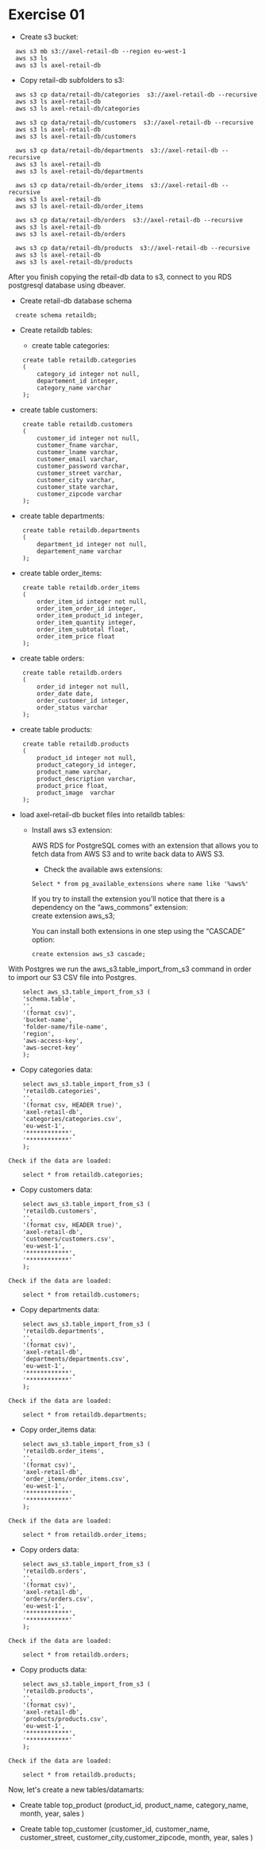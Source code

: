 # Exercise 01

* Create s3 bucket:
```
  aws s3 mb s3://axel-retail-db --region eu-west-1  
  aws s3 ls  
  aws s3 ls axel-retail-db
```

* Copy retail-db subfolders to s3:
```
  aws s3 cp data/retail-db/categories  s3://axel-retail-db --recursive  
  aws s3 ls axel-retail-db  
  aws s3 ls axel-retail-db/categories  
```

```
  aws s3 cp data/retail-db/customers  s3://axel-retail-db --recursive  
  aws s3 ls axel-retail-db  
  aws s3 ls axel-retail-db/customers  
```
```
  aws s3 cp data/retail-db/departments  s3://axel-retail-db --recursive  
  aws s3 ls axel-retail-db  
  aws s3 ls axel-retail-db/departments  
```

```
  aws s3 cp data/retail-db/order_items  s3://axel-retail-db --recursive  
  aws s3 ls axel-retail-db  
  aws s3 ls axel-retail-db/order_items  
```

```
  aws s3 cp data/retail-db/orders  s3://axel-retail-db --recursive  
  aws s3 ls axel-retail-db  
  aws s3 ls axel-retail-db/orders  
```

```
  aws s3 cp data/retail-db/products  s3://axel-retail-db --recursive  
  aws s3 ls axel-retail-db  
  aws s3 ls axel-retail-db/products 
```

After you finish copying the retail-db data to s3, connect to you RDS postgresql database using dbeaver.

* Create retail-db database schema  
```
  create schema retaildb;
```
* Create retaildb tables:  
  
  * create table categories:
```
    create table retaildb.categories  
    (  
        category_id integer not null,  
        departement_id integer,  
        category_name varchar  
    );  
```
  * create table customers:  
```
    create table retaildb.customers  
    (  
        customer_id integer not null,  
        customer_fname varchar,   
        customer_lname varchar,   
        customer_email varchar,  
        customer_password varchar,  
        customer_street varchar,  
        customer_city varchar,  
        customer_state varchar,  
        customer_zipcode varchar  
    );  
```
  * create table departments:  
```  
    create table retaildb.departments  
    (  
        department_id integer not null,  
        departement_name varchar  
    );  
```
  * create table order_items:  
```
    create table retaildb.order_items  
    (  
        order_item_id integer not null,  
        order_item_order_id integer,  
        order_item_product_id integer,   
        order_item_quantity integer,  
        order_item_subtotal float,  
        order_item_price float  
    );  
```
  * create table orders: 
``` 
    create table retaildb.orders  
    (  
        order_id integer not null,  
        order_date date,  
        order_customer_id integer,  
        order_status varchar  
    );  
```
  * create table products: 
``` 
    create table retaildb.products  
    (  
        product_id integer not null,  
        product_category_id integer,  
        product_name varchar,  
        product_description varchar,  
        product_price float,  
        product_image  varchar
    );  
```
* load axel-retail-db bucket files into retaildb tables:

  * Install aws s3 extension:

    AWS RDS for PostgreSQL comes with an extension that allows you to fetch data from AWS S3 and to write back data to AWS S3. 

    * Check the available aws extensions:  
    ```
    Select * from pg_available_extensions where name like '%aws%'  
    ```
    If you try to install the extension you’ll notice that there is a dependency on the “aws_commons” extension:  
    create extension aws_s3;  

    You can install both extensions in one step using the “CASCADE” option: 

    ```
    create extension aws_s3 cascade;   
    ```

With Postgres we run the aws_s3.table_import_from_s3 command in order to import our S3 CSV file into Postgres.  
``` 
    select aws_s3.table_import_from_s3 (  
    'schema.table',  
    '',  
    '(format csv)',  
    'bucket-name',  
    'folder-name/file-name',  
    'region',  
    'aws-access-key',  
    'aws-secret-key'  
    );   
```
  *  Copy categories data:  
```
    select aws_s3.table_import_from_s3 (  
    'retaildb.categories',  
    '',  
    '(format csv, HEADER true)',  
    'axel-retail-db',  
    'categories/categories.csv',  
    'eu-west-1',  
    '************',  
    '************'  
    );  
```
    Check if the data are loaded:  
```
    select * from retaildb.categories;  
```

  *  Copy customers data:  
```
    select aws_s3.table_import_from_s3 (  
    'retaildb.customers',  
    '',  
    '(format csv, HEADER true)',  
    'axel-retail-db',  
    'customers/customers.csv',  
    'eu-west-1',  
    '************',  
    '************'  
    );  
```
    Check if the data are loaded:  
```
    select * from retaildb.customers;  
```
  *  Copy departments data:  
```
    select aws_s3.table_import_from_s3 (  
    'retaildb.departments',  
    '',  
    '(format csv)',  
    'axel-retail-db',  
    'departments/departments.csv',  
    'eu-west-1',  
    '************',  
    '************'  
    );  
```
    Check if the data are loaded:  
```
    select * from retaildb.departments;  
```
  *  Copy order_items data:  
```
    select aws_s3.table_import_from_s3 (  
    'retaildb.order_items',  
    '',  
    '(format csv)',  
    'axel-retail-db',  
    'order_items/order_items.csv',  
    'eu-west-1',  
    '************',  
    '************'  
    );  
```
    Check if the data are loaded:  
```
    select * from retaildb.order_items;  
```
  *  Copy orders data:  
```
    select aws_s3.table_import_from_s3 (  
    'retaildb.orders',  
    '',  
    '(format csv)',  
    'axel-retail-db',  
    'orders/orders.csv',  
    'eu-west-1',  
    '************',  
    '************'  
    );  
```
    Check if the data are loaded:   
```
    select * from retaildb.orders;  
```
  *  Copy products data:  
```
    select aws_s3.table_import_from_s3 (  
    'retaildb.products',  
    '',  
    '(format csv)',  
    'axel-retail-db',  
    'products/products.csv',  
    'eu-west-1',  
    '************',  
    '************'  
    );  
```
    Check if the data are loaded:   
```
    select * from retaildb.products; 
```

Now, let's create a new tables/datamarts:  
    
   *  Create table  top_product (product_id, product_name, category_name, month, year, sales ) 

   *  Create table  top_customer (customer_id, customer_name, customer_street, customer_city,customer_zipcode, month, year, sales )  
 
